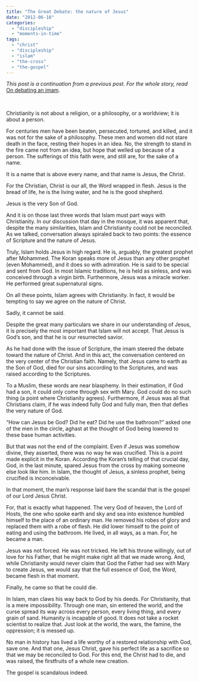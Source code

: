 ```yaml
---
title: "The Great Debate: the nature of Jesus"
date: "2012-06-18"
categories: 
  - "discipleship"
  - "moments-in-time"
tags: 
  - "christ"
  - "discipleship"
  - "islam"
  - "the-cross"
  - "the-gospel"
---
```


_This post is a continuation from a previous post. For the whole story, read_ [On debating an imam](http://blog.keelancook.com/2012/06/on-debating-an-imam.html).

 

Christianity is not about a religion, or a philosophy, or a worldview; it is about a person.

For centuries men have been beaten, persecuted, tortured, and killed, and it was not for the sake of a philosophy. These men and women did not stare death in the face, resting their hopes in an idea. No, the strength to stand in the fire came not from an idea, but hope that welled up because of a person. The sufferings of this faith were, and still are, for the sake of a name.

It is a name that is above every name, and that name is Jesus, the Christ.

For the Christian, Christ is our all, the Word wrapped in flesh. Jesus is the bread of life, he is the living water, and he is the good shepherd.

Jesus is the very Son of God.

And it is on those last three words that Islam must part ways with Christianity. In our discussion that day in the mosque, it was apparent that, despite the many similarities, Islam and Christianity could not be reconciled. As we talked, conversation always spiraled back to two points: the essence of Scripture and the nature of Jesus.

Truly, Islam holds Jesus in high regard. He is, arguably, the greatest prophet after Mohammed. The Koran speaks more of Jesus than any other prophet (even Mohammed), and it does so with admiration. He is said to be special and sent from God. In most Islamic traditions, he is held as sinless, and was conceived through a virgin birth. Furthermore, Jesus was a miracle worker. He performed great supernatural signs.

On all these points, Islam agrees with Christianity. In fact, it would be tempting to say we agree on the nature of Christ.

Sadly, it cannot be said.

Despite the great many particulars we share in our understanding of Jesus, it is precisely the most important that Islam will not accept. That Jesus is God’s son, and that he is our resurrected savior.

As he had done with the issue of Scripture, the imam steered the debate toward the nature of Christ. And in this act, the conversation centered on the very center of the Christian faith. Namely, that Jesus came to earth as the Son of God, died for our sins according to the Scriptures, and was raised according to the Scriptures.

To a Muslim, these words are near blasphemy. In their estimation, if God had a son, it could only come through sex with Mary. God could do no such thing (a point where Christianity agrees). Furthermore, if Jesus was all that Christians claim, if he was indeed fully God and fully man, then that defies the very nature of God.

“How can Jesus be God? Did he eat? Did he use the bathroom?” asked one of the men in the circle, aghast at the thought of God being lowered to these base human activities.

But that was not the end of the complaint. Even if Jesus was somehow divine, they asserted, there was no way he was crucified. This is a point made explicit in the Koran. According the Koran’s telling of that crucial day, God, in the last minute, spared Jesus from the cross by making someone else look like him. In Islam, the thought of Jesus, a sinless prophet, being crucified is inconceivable.

In that moment, the man’s response laid bare the scandal that is the gospel of our Lord Jesus Christ.

For, that is exactly what happened. The very God of heaven, the Lord of Hosts, the one who spoke earth and sky and sea into existence humbled himself to the place of an ordinary man. He removed his robes of glory and replaced them with a robe of flesh. He did lower himself to the point of eating and using the bathroom. He lived, in all ways, as a man. For, he became a man.

Jesus was not forced. He was not tricked. He left his throne willingly, out of love for his Father, that he might make right all that we made wrong. And, while Christianity would never claim that God the Father had sex with Mary to create Jesus, we would say that the full essence of God, the Word, became flesh in that moment.

Finally, he came so that he could die.

In Islam, man claws his way back to God by his deeds. For Christianity, that is a mere impossibility. Through one man, sin entered the world, and the curse spread its way across every person, every living thing, and every grain of sand. Humanity is incapable of good. It does not take a rocket scientist to realize that. Just look at the world, the wars, the famine, the oppression; it is messed up.

No man in history has lived a life worthy of a restored relationship with God, save one. And that one, Jesus Christ, gave his perfect life as a sacrifice so that we may be reconciled to God. For this end, the Christ had to die, and was raised, the firstfruits of a whole new creation.

The gospel is scandalous indeed.
